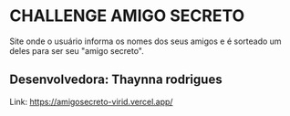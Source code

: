 <h1>CHALLENGE AMIGO SECRETO</h1>

<p>Site onde o usuário informa os nomes dos seus amigos e é sorteado um deles para ser seu "amigo secreto".</p>

<h2>Desenvolvedora: Thaynna rodrigues</h2>

Link: https://amigosecreto-virid.vercel.app/
